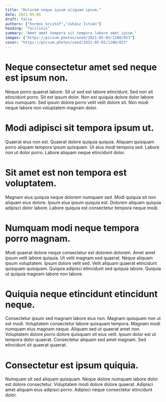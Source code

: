 ```yaml
---
title: "Dolorem neque ipsum aliquam ipsum."
date: 2021-05-05
draft: false 
authors: ["Kormos kristóf","Juhász István"]
heading: "facilisis"
summary: "Amet amet tempora sit tempora labore amet ipsum."
images: ["https://picsum.photos/seed/2021-05-05/1280/853"]
cover: "https://picsum.photos/seed/2021-05-05/1280/853"
---
```

# Neque consectetur amet sed neque est ipsum non.        
Neque porro quaerat labore. Sit ut sed est labore etincidunt. Sed non sit etincidunt porro. Sit est ipsum dolor. Non est quiquia dolore dolor labore eius numquam. Sed ipsum dolore porro velit velit dolore sit. Non modi neque labore non voluptatem magnam dolor.

# Modi adipisci sit tempora ipsum ut.        
Quaerat eius non est. Quaerat dolore quiquia quiquia. Aliquam quisquam porro aliquam tempora ipsum quisquam. Ut eius modi tempora sed. Labore non ut dolor porro. Labore aliquam neque etincidunt dolor.

# Sit amet est non tempora est voluptatem.        
Magnam eius quiquia neque dolorem numquam sed. Modi quiquia sit non aliquam eius dolore. Ipsum eius ipsum quiquia est. Dolorem aliquam quiquia adipisci dolor labore. Labore quiquia est consectetur tempora neque modi.

# Numquam modi neque tempora porro magnam.        
Modi quaerat dolore neque consectetur est dolorem dolorem. Amet amet ipsum velit labore quiquia. Ut velit magnam sed quaerat. Neque aliquam ipsum voluptatem. Ipsum dolore velit sed. Velit aliquam quaerat etincidunt quisquam quisquam. Quiquia adipisci etincidunt sed quiquia labore. Quiquia ut quiquia magnam labore non labore.

# Quiquia neque etincidunt etincidunt neque.        
Consectetur ipsum sed magnam labore eius non. Magnam quisquam non ut est modi. Voluptatem consectetur labore quisquam tempora. Magnam modi numquam eius magnam neque. Aliquam sed ut quaerat amet non. Voluptatem dolore porro dolore quisquam sit eius velit. Ipsum dolor est ut tempora dolor quaerat. Consectetur aliquam sed amet magnam. Sed etincidunt sit quaerat quaerat.

# Consectetur est ipsum quiquia.        
Numquam sit sed aliquam quisquam. Neque dolore numquam labore dolor est dolore consectetur. Voluptatem modi dolore dolore quaerat. Adipisci amet aliquam eius adipisci porro. Adipisci neque consectetur etincidunt dolor.


